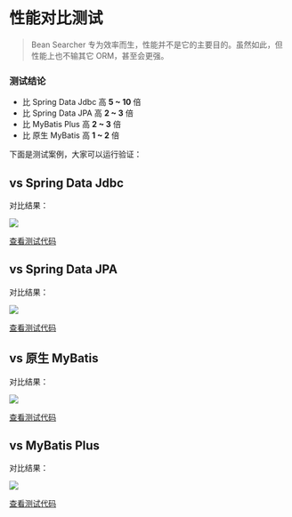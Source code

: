 # 性能对比测试

> Bean Searcher 专为效率而生，性能并不是它的主要目的。虽然如此，但性能上也不输其它 ORM，甚至会更强。

### 测试结论

* 比 Spring Data Jdbc 高 **5 ~ 10** 倍
* 比 Spring Data JPA 高 **2 ~ 3** 倍
* 比 MyBatis Plus 高 **2 ~ 3** 倍
* 比 原生 MyBatis 高 **1 ~ 2** 倍

下面是测试案例，大家可以运行验证：

## vs Spring Data Jdbc

对比结果：

![](../assets/vs_data_jdbc.png)

[查看测试代码](./vs-data-jdbc/src/test/java/com/example/demo/DemoApplicationTests.java)

## vs Spring Data JPA

对比结果：

![](../assets/vs_data_jpa.png)

[查看测试代码](./vs-data-jpa/src/test/java/com/example/demo/DemoApplicationTests.java)

## vs 原生 MyBatis

对比结果：

![](../assets/vs_mybatis.png)

[查看测试代码](./vs-mybatis/src/test/java/com/example/demo/DemoApplicationTests.java)

## vs MyBatis Plus

对比结果：

![](../assets/vs_mybatis_plus.png)

[查看测试代码](./vs-mybatis-plus/src/test/java/com/example/demo/DemoApplicationTests.java)


